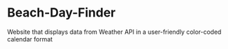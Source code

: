 # Beach-Day-Finder
Website that displays data from Weather API in a user-friendly color-coded calendar format
